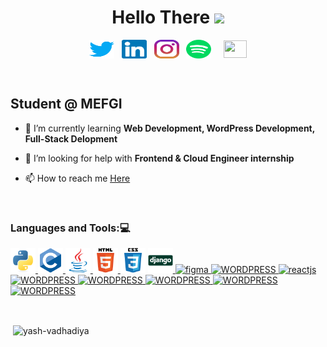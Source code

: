 
<h1 align="center">Hello There <img src="https://user-images.githubusercontent.com/42378118/110234147-e3259600-7f4e-11eb-95be-0c4047144dea.gif" width="40"></h1>
<link rel="stylesheet" type="text/css" media="all" href="mark.css" />


<p align="center">
<a href="https://twitter.com/YVadhadiya" target="blank"><img align="center" src="./Assets/twitter.svg" alt="Yash_Vadhadiya" height="30" width="40" /></a> &nbsp;
<a href="https://linkedin.com/in/yash-vadhadiya" target="blank"><img align="center" src="./Assets/linkedin.svg" alt="yash-vadhadiya" height="30" width="40" /></a> &nbsp;
<a href="https://instagram.com/_______yash___" target="blank"><img align="center" src="./Assets/instagram.svg" alt="yash-vadhadiya" height="30" width="40" /></a> &nbsp;
<a href="https://open.spotify.com/user/31gmgvznpqjk6anonhgjc5xflmau" target="blank"><img align="center" src="./Assets/spotify.svg" alt="" height="30" width="40" /></a> &nbsp; &nbsp;
<a href="mailto:yashvadhadiaj@gmail.com" target="blank"><img align="center" src="https://upload.wikimedia.org/wikipedia/commons/7/7e/Gmail_icon_%282020%29.svg" alt="" height="28" width="37" /></a>
</p></br> 
 &#9; <h2 class="Text" align="left">Student @ MEFGI</h2>

- 🌱 I’m currently learning **Web Development, WordPress Development, Full-Stack Delopment**

- 🤝 I’m looking for help with **Frontend & Cloud Engineer internship**

- 📫 How to reach me <u>[Here](mailto:yashvadhadiaj@gmail.com)</u>


</br> 

<h3 class = "Text" align="left">Languages and Tools:💻</h3>
<p align="left">
<a href="https://www.python.org" target="_blank"> <img src="https://raw.githubusercontent.com/devicons/devicon/master/icons/python/python-original.svg" alt="python" width="40" height="40"/> </a> 
<a href="https://www.cprogramming.com/" target="_blank"> <img src="https://raw.githubusercontent.com/devicons/devicon/master/icons/c/c-original.svg" alt="c" width="40" height="40"/> </a> 
<a href="https://www.java.com" target="_blank"> <img src="https://raw.githubusercontent.com/devicons/devicon/master/icons/java/java-original.svg" alt="java" width="40" height="40"/> </a>
<a href="https://www.w3.org/html/" target="_blank"> <img src="https://raw.githubusercontent.com/devicons/devicon/master/icons/html5/html5-original-wordmark.svg" alt="html5" width="40" height="40"/> </a>
<a href="https://www.w3schools.com/css/" target="_blank"> <img src="https://raw.githubusercontent.com/devicons/devicon/master/icons/css3/css3-original-wordmark.svg" alt="css3" width="40" height="40"/></a>
<a href="https://www.wordpress.com/" target="_blank"> <img src="https://raw.githubusercontent.com/devicons/devicon/master/icons/django/django-original.svg" alt="django" width="40" height="40"/> </a> 
<a href="https://www.figma.com/" target="_blank"> <img src="https://www.vectorlogo.zone/logos/figma/figma-icon.svg" alt="figma" width="40" height="40"/> </a>
<a href="https://www.wordpress.com/" target="_blank"> <img src="https://www.vectorlogo.zone/logos/wordpress/wordpress-icon.svg" alt="WORDPRESS" width="40" height="40"/> 
</a> 
<a href="https://www.reactjs.com/" target="_blank"> <img src="https://www.vectorlogo.zone/logos/reactjs/reactjs-icon.svg" alt="reactjs" width="40" height="40"/> </a>
<a href="https://www.wordpress.com/" target="_blank"> <img src="https://www.vectorlogo.zone/logos/getbootstrap/getbootstrap-icon.svg" alt="WORDPRESS" width="40" height="40"/> </a>
<a href="https://www.wordpress.com/" target="_blank"> <img src="https://www.vectorlogo.zone/logos/google_cloud/google_cloud-icon.svg" alt="WORDPRESS" width="40" height="40"/> </a>
<a href="https://www.wordpress.com/" target="_blank"> <img src="https://www.vectorlogo.zone/logos/amazon_aws/amazon_aws-icon.svg" alt="WORDPRESS" width="40" height="40"/> </a>
<a href="https://www.wordpress.com/" target="_blank"> <img src="https://www.vectorlogo.zone/logos/expressjs/expressjs-icon.svg" alt="WORDPRESS" width="40" height="40"/> </a>
<a href="https://www.wordpress.com/" target="_blank"> <img src="https://www.vectorlogo.zone/logos/adobe_illustrator/adobe_illustrator-icon.svg" alt="WORDPRESS" width="40" height="40"/> </a> 
</p>
</br> 
<p>&nbsp;<img align="center" src="https://github-readme-stats.vercel.app/api?username=YashVadhadiya&show_icons=true&locale=en" alt="yash-vadhadiya" /></p>

